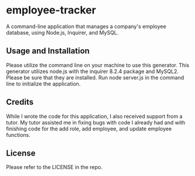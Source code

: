 # employee-tracker
A command-line application that manages a company's employee database, using Node.js, Inquirer, and MySQL.

## Usage and Installation

Please utilize the command line on your machine to use this generator. This generator utilizes node.js with the inquirer 8.2.4 package and MySQL2. Please be sure that they are installed. Run node server.js in the command line to initialize the application.

<!-- Add walk-through video -->

## Credits

While I wrote the code for this application, I also received support from a tutor. My tutor assisted me in fixing bugs with code I already had and with finishing code for the add role, add employee, and update employee functions. 

## License

Please refer to the LICENSE in the repo.
